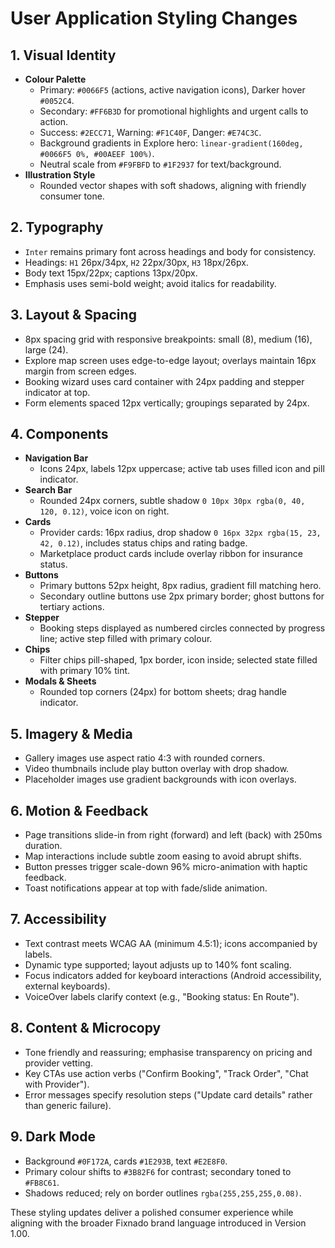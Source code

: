 # User Application Styling Changes

## 1. Visual Identity
- **Colour Palette**
  - Primary: `#0066F5` (actions, active navigation icons), Darker hover `#0052C4`.
  - Secondary: `#FF6B3D` for promotional highlights and urgent calls to action.
  - Success: `#2ECC71`, Warning: `#F1C40F`, Danger: `#E74C3C`.
  - Background gradients in Explore hero: `linear-gradient(160deg, #0066F5 0%, #00AEEF 100%)`.
  - Neutral scale from `#F9FBFD` to `#1F2937` for text/background.
- **Illustration Style**
  - Rounded vector shapes with soft shadows, aligning with friendly consumer tone.

## 2. Typography
- `Inter` remains primary font across headings and body for consistency.
- Headings: `H1` 26px/34px, `H2` 22px/30px, `H3` 18px/26px.
- Body text 15px/22px; captions 13px/20px.
- Emphasis uses semi-bold weight; avoid italics for readability.

## 3. Layout & Spacing
- 8px spacing grid with responsive breakpoints: small (8), medium (16), large (24).
- Explore map screen uses edge-to-edge layout; overlays maintain 16px margin from screen edges.
- Booking wizard uses card container with 24px padding and stepper indicator at top.
- Form elements spaced 12px vertically; groupings separated by 24px.

## 4. Components
- **Navigation Bar**
  - Icons 24px, labels 12px uppercase; active tab uses filled icon and pill indicator.
- **Search Bar**
  - Rounded 24px corners, subtle shadow `0 10px 30px rgba(0, 40, 120, 0.12)`, voice icon on right.
- **Cards**
  - Provider cards: 16px radius, drop shadow `0 16px 32px rgba(15, 23, 42, 0.12)`, includes status chips and rating badge.
  - Marketplace product cards include overlay ribbon for insurance status.
- **Buttons**
  - Primary buttons 52px height, 8px radius, gradient fill matching hero.
  - Secondary outline buttons use 2px primary border; ghost buttons for tertiary actions.
- **Stepper**
  - Booking steps displayed as numbered circles connected by progress line; active step filled with primary colour.
- **Chips**
  - Filter chips pill-shaped, 1px border, icon inside; selected state filled with primary 10% tint.
- **Modals & Sheets**
  - Rounded top corners (24px) for bottom sheets; drag handle indicator.

## 5. Imagery & Media
- Gallery images use aspect ratio 4:3 with rounded corners.
- Video thumbnails include play button overlay with drop shadow.
- Placeholder images use gradient backgrounds with icon overlays.

## 6. Motion & Feedback
- Page transitions slide-in from right (forward) and left (back) with 250ms duration.
- Map interactions include subtle zoom easing to avoid abrupt shifts.
- Button presses trigger scale-down 96% micro-animation with haptic feedback.
- Toast notifications appear at top with fade/slide animation.

## 7. Accessibility
- Text contrast meets WCAG AA (minimum 4.5:1); icons accompanied by labels.
- Dynamic type supported; layout adjusts up to 140% font scaling.
- Focus indicators added for keyboard interactions (Android accessibility, external keyboards).
- VoiceOver labels clarify context (e.g., "Booking status: En Route").

## 8. Content & Microcopy
- Tone friendly and reassuring; emphasise transparency on pricing and provider vetting.
- Key CTAs use action verbs ("Confirm Booking", "Track Order", "Chat with Provider").
- Error messages specify resolution steps ("Update card details" rather than generic failure).

## 9. Dark Mode
- Background `#0F172A`, cards `#1E293B`, text `#E2E8F0`.
- Primary colour shifts to `#3B82F6` for contrast; secondary toned to `#FB8C61`.
- Shadows reduced; rely on border outlines `rgba(255,255,255,0.08)`.

These styling updates deliver a polished consumer experience while aligning with the broader Fixnado brand language introduced in Version 1.00.
